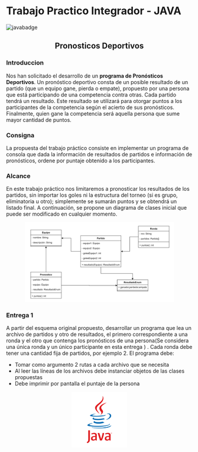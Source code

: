# Trabajo Practico Integrador - JAVA

![javabadge](https://img.shields.io/badge/Java-ED8B00?style=for-the-badge&logo=openjdk&logoColor=white)

<h2 align="center" >Pronosticos Deportivos</h2>

### Introduccion

Nos han solicitado el desarrollo de un **programa de Pronósticos Deportivos**.
Un pronóstico deportivo consta de un posible resultado de un partido (que un equipo gane,
pierda o empate), propuesto por una persona que está participando de una competencia
contra otras.
Cada partido tendrá un resultado. Este resultado se utilizará para otorgar puntos a los
participantes de la competencia según el acierto de sus pronósticos.
Finalmente, quien gane la competencia será aquella persona que sume mayor cantidad de
puntos.

### Consigna

La propuesta del trabajo práctico consiste en implementar un programa de consola que dada
la información de resultados de partidos e información de pronósticos, ordene por puntaje
obtenido a los participantes.

### Alcance

En este trabajo práctico nos limitaremos a pronosticar los resultados de los partidos, sin
importar los goles ni la estructura del torneo (si es grupo, eliminatoria u otro); simplemente se
sumarán puntos y se obtendrá un listado final.
A continuación, se propone un diagrama de clases inicial que puede ser modificado en
cualquier momento.

<p align="center" ><img src="./assets/img/diagramadeObjetos.png" style="max-width:80%"></p>

### Entrega 1

A partir del esquema original propuesto, desarrollar un programa que lea un archivo de
partidos y otro de resultados, el primero correspondiente a una ronda y el otro que contenga
los pronósticos de una persona(Se considera una única ronda y un único participante en esta entrega
)
. Cada ronda debe tener una cantidad fija de partidos, por
ejemplo 2. El programa debe:

- Tomar como argumento 2 rutas a cada archivo que se necesita
- Al leer las líneas de los archivos debe instanciar objetos de las clases propuestas
- Debe imprimir por pantalla el puntaje de la persona

<p align="center"><img  src="./assets/img/javalogoimage.png" style="width:150px;" ></p>
